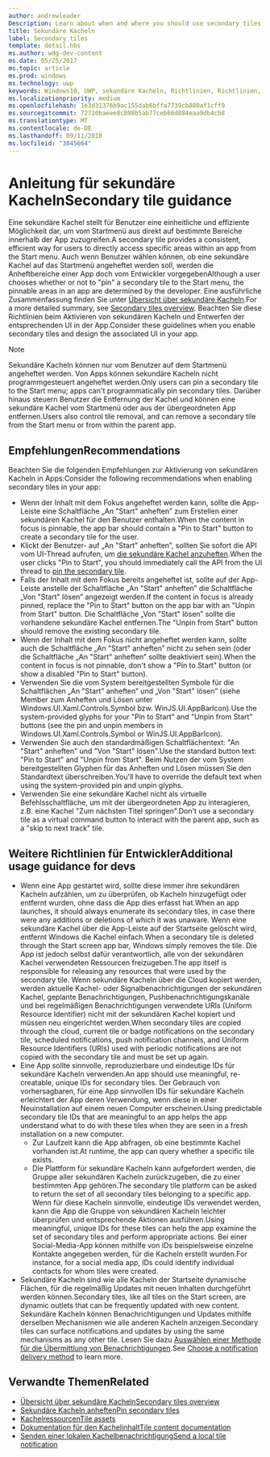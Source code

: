 ```yaml
---
author: andrewleader
Description: Learn about when and where you should use secondary tiles in your UWP app.
title: Sekundäre Kacheln
label: Secondary tiles
template: detail.hbs
ms.author: wdg-dev-content
ms.date: 05/25/2017
ms.topic: article
ms.prod: windows
ms.technology: uwp
keywords: Windows10, UWP, sekundäre Kacheln, Richtlinien, Richtlinien, bewährte Methoden
ms.localizationpriority: medium
ms.openlocfilehash: 1e3d31376b9ac155dab6bffa7739cb880af1cff9
ms.sourcegitcommit: 72710baeee8c898b5ab77ceb66d884eaa9db4cb8
ms.translationtype: MT
ms.contentlocale: de-DE
ms.lasthandoff: 09/11/2018
ms.locfileid: "3845664"
---
```

# <a name="secondary-tile-guidance"></a><span data-ttu-id="1509b-103">Anleitung für sekundäre Kacheln</span><span class="sxs-lookup"><span data-stu-id="1509b-103">Secondary tile guidance</span></span>


<span data-ttu-id="1509b-104">Eine sekundäre Kachel stellt für Benutzer eine einheitliche und effiziente Möglichkeit dar, um vom Startmenü aus direkt auf bestimmte Bereiche innerhalb der App zuzugreifen.</span><span class="sxs-lookup"><span data-stu-id="1509b-104">A secondary tile provides a consistent, efficient way for users to directly access specific areas within an app from the Start menu.</span></span> <span data-ttu-id="1509b-105">Auch wenn Benutzer wählen können, ob eine sekundäre Kachel auf das Startmenü angeheftet werden soll, werden die Anheftbereiche einer App doch vom Entwickler vorgegeben</span><span class="sxs-lookup"><span data-stu-id="1509b-105">Although a user chooses whether or not to "pin" a secondary tile to the Start menu, the pinnable areas in an app are determined by the developer.</span></span> <span data-ttu-id="1509b-106">Eine ausführliche Zusammenfassung finden Sie unter [Übersicht über sekundäre Kacheln](secondary-tiles.md).</span><span class="sxs-lookup"><span data-stu-id="1509b-106">For a more detailed summary, see [Secondary tiles overview](secondary-tiles.md).</span></span> <span data-ttu-id="1509b-107">Beachten Sie diese Richtlinien beim Aktivieren von sekundären Kacheln und Entwerfen der entsprechenden UI in der App.</span><span class="sxs-lookup"><span data-stu-id="1509b-107">Consider these guidelines when you enable secondary tiles and design the associated UI in your app.</span></span>

> [!NOTE]
> <span data-ttu-id="1509b-108">Sekundäre Kacheln können nur vom Benutzer auf dem Startmenü angeheftet werden. Von Apps können sekundäre Kacheln nicht programmgesteuert angeheftet werden.</span><span class="sxs-lookup"><span data-stu-id="1509b-108">Only users can pin a secondary tile to the Start menu; apps can't programmatically pin secondary tiles.</span></span> <span data-ttu-id="1509b-109">Darüber hinaus steuern Benutzer die Entfernung der Kachel und können eine sekundäre Kachel vom Startmenü oder aus der übergeordneten App entfernen.</span><span class="sxs-lookup"><span data-stu-id="1509b-109">Users also control tile removal, and can remove a secondary tile from the Start menu or from within the parent app.</span></span>


## <a name="recommendations"></a><span data-ttu-id="1509b-110">Empfehlungen</span><span class="sxs-lookup"><span data-stu-id="1509b-110">Recommendations</span></span>

<span data-ttu-id="1509b-111">Beachten Sie die folgenden Empfehlungen zur Aktivierung von sekundären Kacheln in Apps:</span><span class="sxs-lookup"><span data-stu-id="1509b-111">Consider the following recommendations when enabling secondary tiles in your app:</span></span>

* <span data-ttu-id="1509b-112">Wenn der Inhalt mit dem Fokus angeheftet werden kann, sollte die App-Leiste eine Schaltfläche „An "Start" anheften” zum Erstellen einer sekundären Kachel für den Benutzer enthalten.</span><span class="sxs-lookup"><span data-stu-id="1509b-112">When the content in focus is pinnable, the app bar should contain a "Pin to Start" button to create a secondary tile for the user.</span></span>
* <span data-ttu-id="1509b-113">Klickt der Benutzer- auf „An "Start" anheften”, sollten Sie sofort die API vom UI-Thread aufrufen, um [die sekundäre Kachel anzuheften](secondary-tiles-pinning.md).</span><span class="sxs-lookup"><span data-stu-id="1509b-113">When the user clicks "Pin to Start", you should immediately call the API from the UI thread to [pin the secondary tile](secondary-tiles-pinning.md).</span></span>
* <span data-ttu-id="1509b-114">Falls der Inhalt mit dem Fokus bereits angeheftet ist, sollte auf der App-Leiste anstelle der Schaltfläche „An "Start" anheften” die Schaltfläche „Von "Start" lösen” angezeigt werden.</span><span class="sxs-lookup"><span data-stu-id="1509b-114">If the content in focus is already pinned, replace the "Pin to Start" button on the app bar with an "Unpin from Start" button.</span></span> <span data-ttu-id="1509b-115">Die Schaltfläche „Von "Start" lösen” sollte die vorhandene sekundäre Kachel entfernen.</span><span class="sxs-lookup"><span data-stu-id="1509b-115">The "Unpin from Start" button should remove the existing secondary tile.</span></span>
* <span data-ttu-id="1509b-116">Wenn der Inhalt mit dem Fokus nicht angeheftet werden kann, sollte auch die Schaltfläche „An "Start" anheften” nicht zu sehen sein (oder die Schaltfläche „An "Start" anheften” sollte deaktiviert sein).</span><span class="sxs-lookup"><span data-stu-id="1509b-116">When the content in focus is not pinnable, don't show a "Pin to Start" button (or show a disabled "Pin to Start" button).</span></span>
* <span data-ttu-id="1509b-117">Verwenden Sie die vom System bereitgestellten Symbole für die Schaltflächen „An "Start" anheften” und „Von "Start" lösen” (siehe Member zum Anheften und Lösen unter Windows.UI.Xaml.Controls.Symbol bzw. WinJS.UI.AppBarIcon).</span><span class="sxs-lookup"><span data-stu-id="1509b-117">Use the system-provided glyphs for your "Pin to Start" and "Unpin from Start" buttons (see the pin and unpin members in Windows.UI.Xaml.Controls.Symbol or WinJS.UI.AppBarIcon).</span></span>
* <span data-ttu-id="1509b-118">Verwenden Sie auch den standardmäßigen Schaltflächentext: "An "Start" anheften" und "Von "Start" lösen".</span><span class="sxs-lookup"><span data-stu-id="1509b-118">Use the standard button text: "Pin to Start" and "Unpin from Start".</span></span> <span data-ttu-id="1509b-119">Beim Nutzen der vom System bereitgestellten Glyphen für das Anheften und Lösen müssen Sie den Standardtext überschreiben.</span><span class="sxs-lookup"><span data-stu-id="1509b-119">You'll have to override the default text when using the system-provided pin and unpin glyphs.</span></span>
* <span data-ttu-id="1509b-120">Verwenden Sie eine sekundäre Kachel nicht als virtuelle Befehlsschaltfläche, um mit der übergeordneten App zu interagieren, z.B. eine Kachel "Zum nächsten Titel springen".</span><span class="sxs-lookup"><span data-stu-id="1509b-120">Don't use a secondary tile as a virtual command button to interact with the parent app, such as a "skip to next track" tile.</span></span>


## <a name="additional-usage-guidance-for-devs"></a><span data-ttu-id="1509b-121">Weitere Richtlinien für Entwickler</span><span class="sxs-lookup"><span data-stu-id="1509b-121">Additional usage guidance for devs</span></span>

* <span data-ttu-id="1509b-122">Wenn eine App gestartet wird, sollte diese immer ihre sekundären Kacheln aufzählen, um zu überprüfen, ob Kacheln hinzugefügt oder entfernt wurden, ohne dass die App dies erfasst hat.</span><span class="sxs-lookup"><span data-stu-id="1509b-122">When an app launches, it should always enumerate its secondary tiles, in case there were any additions or deletions of which it was unaware.</span></span> <span data-ttu-id="1509b-123">Wenn eine sekundäre Kachel über die App-Leiste auf der Startseite gelöscht wird, entfernt Windows die Kachel einfach.</span><span class="sxs-lookup"><span data-stu-id="1509b-123">When a secondary tile is deleted through the Start screen app bar, Windows simply removes the tile.</span></span> <span data-ttu-id="1509b-124">Die App ist jedoch selbst dafür verantwortlich, alle von der sekundären Kachel verwendeten Ressourcen freizugeben.</span><span class="sxs-lookup"><span data-stu-id="1509b-124">The app itself is responsible for releasing any resources that were used by the secondary tile.</span></span> <span data-ttu-id="1509b-125">Wenn sekundäre Kacheln über die Cloud kopiert werden, werden aktuelle Kachel- oder Signalbenachrichtigungen der sekundären Kachel, geplante Benachrichtigungen, Pushbenachrichtigungskanäle und bei regelmäßigen Benachrichtigungen verwendete URIs (Uniform Resource Identifier) nicht mit der sekundären Kachel kopiert und müssen neu eingerichtet werden.</span><span class="sxs-lookup"><span data-stu-id="1509b-125">When secondary tiles are copied through the cloud, current tile or badge notifications on the secondary tile, scheduled notifications, push notification channels, and Uniform Resource Identifiers (URIs) used with periodic notifications are not copied with the secondary tile and must be set up again.</span></span>
* <span data-ttu-id="1509b-126">Eine App sollte sinnvolle, reproduzierbare und eindeutige IDs für sekundäre Kacheln verwenden.</span><span class="sxs-lookup"><span data-stu-id="1509b-126">An app should use meaningful, re-creatable, unique IDs for secondary tiles.</span></span> <span data-ttu-id="1509b-127">Der Gebrauch von vorhersagbaren, für eine App sinnvollen IDs für sekundäre Kacheln erleichtert der App deren Verwendung, wenn diese in einer Neuinstallation auf einem neuen Computer erscheinen.</span><span class="sxs-lookup"><span data-stu-id="1509b-127">Using predictable secondary tile IDs that are meaningful to an app helps the app understand what to do with these tiles when they are seen in a fresh installation on a new computer.</span></span>
  * <span data-ttu-id="1509b-128">Zur Laufzeit kann die App abfragen, ob eine bestimmte Kachel vorhanden ist.</span><span class="sxs-lookup"><span data-stu-id="1509b-128">At runtime, the app can query whether a specific tile exists.</span></span>
  * <span data-ttu-id="1509b-129">Die Plattform für sekundäre Kacheln kann aufgefordert werden, die Gruppe aller sekundären Kacheln zurückzugeben, die zu einer bestimmten App gehören.</span><span class="sxs-lookup"><span data-stu-id="1509b-129">The secondary tile platform can be asked to return the set of all secondary tiles belonging to a specific app.</span></span> <span data-ttu-id="1509b-130">Wenn für diese Kacheln sinnvolle, eindeutige IDs verwendet werden, kann die App die Gruppe von sekundären Kacheln leichter überprüfen und entsprechende Aktionen ausführen.</span><span class="sxs-lookup"><span data-stu-id="1509b-130">Using meaningful, unique IDs for these tiles can help the app examine the set of secondary tiles and perform appropriate actions.</span></span> <span data-ttu-id="1509b-131">Bei einer Social-Media-App können mithilfe von IDs beispielsweise einzelne Kontakte angegeben werden, für die Kacheln erstellt wurden.</span><span class="sxs-lookup"><span data-stu-id="1509b-131">For instance, for a social media app, IDs could identify individual contacts for whom tiles were created.</span></span>
* <span data-ttu-id="1509b-132">Sekundäre Kacheln sind wie alle Kacheln der Startseite dynamische Flächen, für die regelmäßig Updates mit neuen Inhalten durchgeführt werden können.</span><span class="sxs-lookup"><span data-stu-id="1509b-132">Secondary tiles, like all tiles on the Start screen, are dynamic outlets that can be frequently updated with new content.</span></span> <span data-ttu-id="1509b-133">Sekundäre Kacheln können Benachrichtigungen und Updates mithilfe derselben Mechanismen wie alle anderen Kacheln anzeigen.</span><span class="sxs-lookup"><span data-stu-id="1509b-133">Secondary tiles can surface notifications and updates by using the same mechanisms as any other tile.</span></span> <span data-ttu-id="1509b-134">Lesen Sie dazu [Auswählen einer Methode für die Übermittlung von Benachrichtigungen](choosing-a-notification-delivery-method.md).</span><span class="sxs-lookup"><span data-stu-id="1509b-134">See [Choose a notification delivery method](choosing-a-notification-delivery-method.md) to learn more.</span></span>


## <a name="related"></a><span data-ttu-id="1509b-135">Verwandte Themen</span><span class="sxs-lookup"><span data-stu-id="1509b-135">Related</span></span>

* [<span data-ttu-id="1509b-136">Übersicht über sekundäre Kacheln</span><span class="sxs-lookup"><span data-stu-id="1509b-136">Secondary tiles overview</span></span>](secondary-tiles.md)
* [<span data-ttu-id="1509b-137">Sekundäre Kacheln anheften</span><span class="sxs-lookup"><span data-stu-id="1509b-137">Pin secondary tiles</span></span>](secondary-tiles-pinning.md)
* [<span data-ttu-id="1509b-138">Kachelressourcen</span><span class="sxs-lookup"><span data-stu-id="1509b-138">Tile assets</span></span>](app-assets.md)
* [<span data-ttu-id="1509b-139">Dokumentation für den Kachelinhalt</span><span class="sxs-lookup"><span data-stu-id="1509b-139">Tile content documentation</span></span>](create-adaptive-tiles.md)
* [<span data-ttu-id="1509b-140">Senden einer lokalen Kachelbenachrichtigung</span><span class="sxs-lookup"><span data-stu-id="1509b-140">Send a local tile notification</span></span>](sending-a-local-tile-notification.md)

